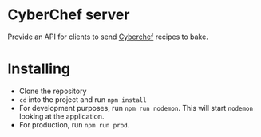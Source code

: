 # CyberChef server
Provide an API for clients to send [Cyberchef](https://gchq.github.io/CyberChef/) recipes to bake.

# Installing
- Clone the repository
- `cd` into the project and run `npm install`
- For development purposes, run `npm run nodemon`. This will start `nodemon` looking at the application.
- For production, run `npm run prod`.

